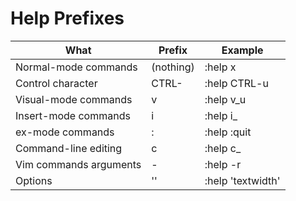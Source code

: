 # Help Prefixes

What                      |   Prefix       |    Example
--------------------------|----------------|-----------------------
Normal-mode commands      |   (nothing)    |    :help x
Control character         |   CTRL-        |    :help CTRL-u
Visual-mode commands      |   v            |    :help v_u
Insert-mode commands      |   i            |    :help i\_<Esc>
ex-mode commands          |   :            |    :help :quit
Command-line editing      |   c            |    :help c\_<Del>
Vim commands arguments    |   -            |    :help -r
Options                   |   ''           |    :help 'textwidth'
